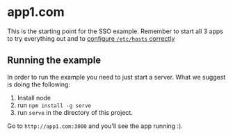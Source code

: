 # app1.com

This is the starting point for the SSO example. Remember to start all 3 apps to try everything out and to [configure `/etc/hosts` correctly](https://github.com/auth0/auth0-sso-sample#running)

## Running the example

In order to run the example you need to just start a server. What we suggest is doing the following:

1. Install node
2. run `npm install -g serve`
3. run `serve` in the directory of this project.

Go to `http://app1.com:3000` and you'll see the app running :).
